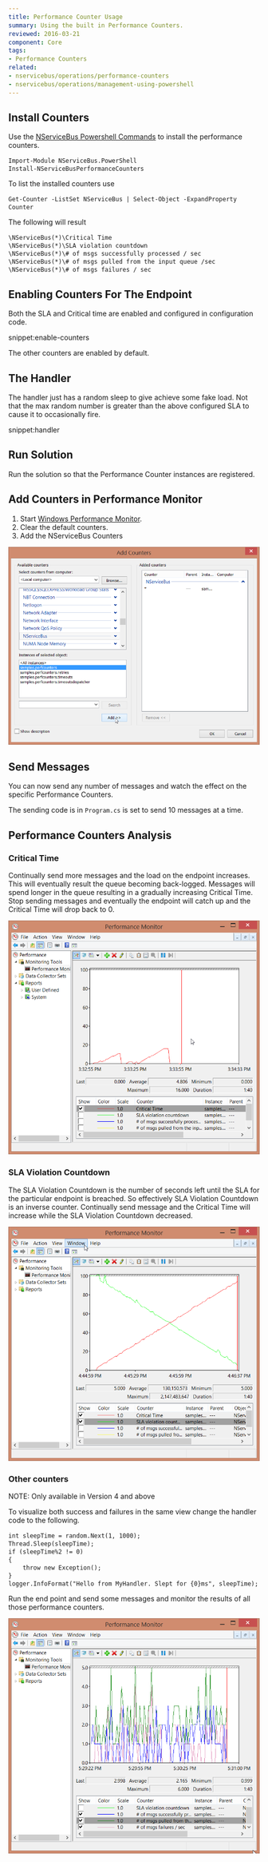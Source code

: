 ```yaml
---
title: Performance Counter Usage
summary: Using the built in Performance Counters.
reviewed: 2016-03-21
component: Core
tags:
- Performance Counters
related:
- nservicebus/operations/performance-counters
- nservicebus/operations/management-using-powershell
---
```


## Install Counters

Use the [NServiceBus Powershell Commands](/nservicebus/operations/management-using-powershell.md) to install the performance counters.

```
Import-Module NServiceBus.PowerShell
Install-NServiceBusPerformanceCounters
```

To list the installed counters use

```
Get-Counter -ListSet NServiceBus | Select-Object -ExpandProperty Counter
```

The following will result

```
\NServiceBus(*)\Critical Time
\NServiceBus(*)\SLA violation countdown
\NServiceBus(*)\# of msgs successfully processed / sec
\NServiceBus(*)\# of msgs pulled from the input queue /sec
\NServiceBus(*)\# of msgs failures / sec
```

## Enabling Counters For The Endpoint

Both the SLA and Critical time are enabled and configured in configuration code.

snippet:enable-counters

The other counters are enabled by default.


## The Handler

The handler just has a random sleep to give achieve some fake load. Not that the max random number is greater than the above configured SLA to cause it to occasionally fire.

snippet:handler


## Run Solution

Run the solution so that the Performance Counter instances are registered.


## Add Counters in Performance Monitor

 1. Start [Windows Performance Monitor](https://technet.microsoft.com/en-au/library/cc749249.aspx).
 1. Clear the default counters.
 1. Add the NServiceBus Counters

![](./add-counters.png)


## Send Messages

You can now send any number of messages and watch the effect on the specific Performance Counters.

The sending code is in `Program.cs` is set to send 10 messages at a time.


## Performance Counters Analysis


### Critical Time

Continually send more messages and the load on the endpoint increases. This will eventually result the queue becoming back-logged. Messages will spend longer in the queue resulting in a gradually increasing Critical Time. Stop sending messages and eventually the endpoint will catch up and the Critical Time will drop back to 0.

![](./critical-time.png)


### SLA Violation Countdown

The SLA Violation Countdown is the number of seconds left until the SLA for the particular endpoint is breached. So effectively SLA Violation Countdown is an inverse counter. Continually send message and the Critical Time will increase while the SLA Violation Countdown decreased.

![](./sla-countdown.png) 


### Other counters

NOTE: Only available in Version 4 and above

To visualize both success and failures in the same view change the handler code to the following.

```
int sleepTime = random.Next(1, 1000);
Thread.Sleep(sleepTime);
if (sleepTime%2 != 0)
{
    throw new Exception();
}
logger.InfoFormat("Hello from MyHandler. Slept for {0}ms", sleepTime);
```

Run the end point and send some messages and monitor the results of all those performance counters.

![](./other-counters.png) 